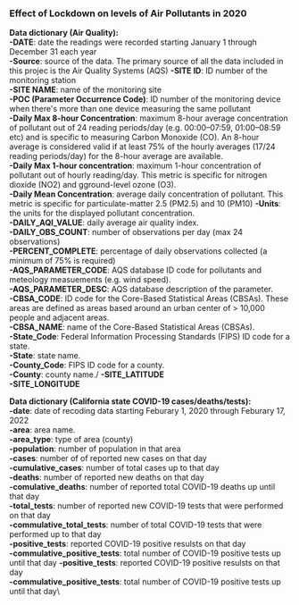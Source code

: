 ### Effect of Lockdown on levels of Air Pollutants in 2020




**Data dictionary (Air Quality):**\
**-DATE**: date the readings were recorded starting January 1 through December 31 each year\
**-Source**: source of the data. The primary source of all the data included in this projec is the Air Quality Systems (AQS)
**-SITE ID**: ID number of the monitoring station\
**-SITE NAME**: name of the monitoring site\
**-POC (Parameter Occurrence Code)**: ID number of the monitoring device when there's more than one device measuring the same pollutant\
**-Daily Max 8-hour Concentration**: maximum 8-hour average concentration of pollutant out of 24 reading periods/day (e.g. 00:00–07:59, 01:00–08:59 etc) and is specific to measuring Carbon Monoxide (CO). An 8-hour average is considered valid if at least 75% of the hourly averages (17/24 reading periods/day) for the 8-hour average are available.\
**-Daily Max 1-hour concentration**: maximum 1-hour concentration of pollutant out of hourly reading/day. This metric is specific for nitrogen dioxide (NO2) and gground-level ozone (O3).\
**-Daily Mean Concentration**: average daily concentration of pollutant. This metric is specific for particulate-matter 2.5 (PM2.5) and 10 (PM10)
**-Units**: the units for the displayed pollutant concentration.\
**-DAILY_AQI_VALUE**: daily average air quality index.\
**-DAILY_OBS_COUNT**: number of observations per day (max 24 observations)\
**-PERCENT_COMPLETE**: percentage of daily observations collected (a minimum of 75% is required)\
**-AQS_PARAMETER_CODE**: AQS database ID code for pollutants and meteology measuements (e.g. wind speed).\
**-AQS_PARAMETER_DESC**: AQS database description of the parameter.\
**-CBSA_CODE**: ID code for the Core-Based Statistical Areas (CBSAs). These areas are defined as areas based around an urban center of > 10,000 people and adjacent areas.\
**-CBSA_NAME**: name of the Core-Based Statistical Areas (CBSAs).\
**-State_Code**: Federal Information Processing Standards (FIPS) ID code for a state.\
**-State**: state name.\
**-County_Code**: FIPS ID code for a county.\
**-County**: county name./
**-SITE_LATITUDE**\
**-SITE_LONGITUDE**


**Data dictionary (California state COVID-19 cases/deaths/tests):**\
**-date**: date of recoding data starting Feburary 1, 2020 through Feburary 17, 2022\
**-area**: area name.\
**-area_type**: type of area (county)\
**-population**: number of population in that area\
**-cases**:  number of of reported new cases on that day\
**-cumulative_cases**: number of total cases up to that day\
**-deaths**: number of reported new deaths on that day\
**-comulative_deaths**: number of reported total COVID-19 deaths up until that day\
**-total_tests**: number of reported new COVID-19 tests that were performed on that day\
**-commulative_total_tests**: number of total COVID-19 tests that were performed up to that day\
**-positive_tests**: reported COVID-19 positive resulsts on that day\
**-commulative_positive_tests**: total number of COVID-19 positive tests up until that day
**-positive_tests**: reported COVID-19 positive resulsts on that day\
**-commulative_positive_tests**: total number of COVID-19 positive tests up until that day\

